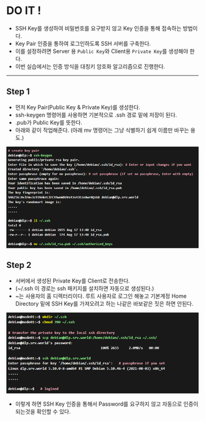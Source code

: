 # DO IT !

- SSH Key를 생성하여 비밀번호를 요구받지 않고 Key 인증을 통해 접속하는 방법이다.
- Key Pair 인증을 통하여 로그인하도록 SSH 서버를 구축한다.
- 이를 설정하려면 Server 용 `Public Key`와 Client용 `Private Key`를 생성해야 한다.
- 이번 실습에서는 인증 방식을 대칭키 암호화 알고리즘으로 진행한다.

---

## Step 1

- 먼저 Key Pair(Public Key & Private Key)를 생성한다.
- ssh-keygen 명령어를 사용하면 기본적으로 .ssh 경로 밑에 저장이 된다.
- .pub가 Public Key를 뜻한다.
- 아래와 같이 작업해준다. (아래 mv 명령어는 그냥 식별하기 쉽게 이름만 바꾸는 용도.)

<img src="./Image/SSH10.png" alt="Alt123" width="600">


## Step 2

- 서버에서 생성된 Private Key를 Client로 전송한다.
- (~/.ssh 이 경로는 ssh 패키지를 설치하면 자동으로 생성된다.)
- ~는 사용자의 홈 디렉터리이다. 루트 사용자로 로그인 해놓고 기본계정 Home Directory 밑에 SSH Key를 가져오려고 하는 나같은 바보같은 짓은 하면 안된다.

<img src="./Image/SSH11.png" alt="Alt123" width="600">


- 이렇게 하면 SSH Key 인증을 통해서 Password를 요구하지 않고 자동으로 인증이 되는것을 확인할 수 있다.